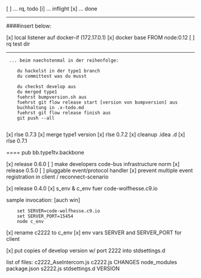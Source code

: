 [ ] ... rq, todo
[i] ... inflight
[x] ... done

---
####insert below:

[x] local listener auf docker-if (172.17.0.1)
[x] docker base FROM node:0.12
[ ] rq test dir


---
```
 ... beim naechstenmal in der reihenfolge:

	du hackelst in der type1 branch
	du committest was du musst

	du checkst develop aus
	du merged type1
	fuehrst bumpversion.sh aus
	fuehrst git flow release start [version von bumpversion] aus
	buchhaltung in .x-todo.md
	fuehrst git flow release finish aus
	git push --all
	

```
	
[x] rlse 0.7.3
[x] merge type1 version
[x] rlse 0.7.2
[x] cleanup .idea .d
[x] rlse 0.7.1

==== pub bb.type1tv.backbone

[x] release 0.6.0
[ ] make developers code-bus infrastructure norm
[x] release 0.5.0
[ ] pluggable event/protocol handler
[x] prevent multiple event registration in client / reconnect-scenario

[x] release 0.4.0
[x] s_env & c_env fuer code-wolfhesse.c9.io

sample invocation: [auch win]

```
    set SERVER=code-wolfhesse.c9.io
    set SERVER_PORT=15454
    node c_env
```

[x] rename c2222 to c_env
[x] env vars SERVER and SERVER_PORT for client

[x] put copies of develop version w/ port 2222 into stdsettings.d

list of files:
c2222_AseIntercom.js
c2222.js
CHANGES
node_modules
package.json
s2222.js
stdsettings.d
VERSION
